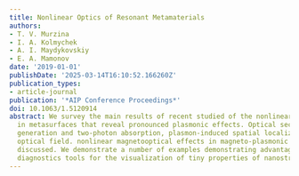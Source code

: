 ```yaml
---
title: Nonlinear Optics of Resonant Metamaterials
authors:
- T. V. Murzina
- I. A. Kolmychek
- A. I. Maydykovskiy
- E. A. Mamonov
date: '2019-01-01'
publishDate: '2025-03-14T16:10:52.166260Z'
publication_types:
- article-journal
publication: '*AIP Conference Proceedings*'
doi: 10.1063/1.5120914
abstract: We survey the main results of recent studied of the nonlinear optical effects
  in metasurfaces that reveal pronounced plasmonic effects. Optical second harmonic
  generation and two-photon absorption, plasmon-induced spatial localization of the
  optical field. nonlinear magnetooptical effects in magneto-plasmonic scystals are
  discussed. We demonstrate a number of examples demonstrating advantages of the nonlinear-optical
  diagnostics tools for the visualization of tiny properties of nanostructures.
---
```

